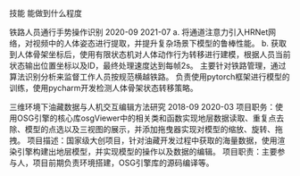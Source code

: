 技能 
能做到什么程度

铁路人员通行手势操作识别
2020-09        2021-07
a. 将通道注意力引入HRNet网络，对视频中的人体姿态进行提取，并提升复杂场景下模型的鲁棒性能。
b. 获取到人体骨架坐标后，使用有限状态机对人体动作行为转移进行建模，根据人员当前状态输出位置坐标以及ID，最终处理速度达到每帧2s。
主要针对铁路管理，通过算法识别分析来监督工作人员按规范横越铁路。
负责使用pytorch框架进行模型的训练，使用pycharm开发检测人体骨架状态转移策略。

三维环境下油藏数据与人机交互编辑方法研究
2018-09   2020-03
项目职务：使用OSG引擎的核心库osgViewer中的相关类和函数实现地层数据读取、重复点去除、模型的点选以及三视图的展示，并添加拖曳器实现对模型的缩放、旋转、拖拽。
项目描述：国家级大创项目，针对油藏开发过程中获取的海量数据，使用渲染引擎构建出地层模型，并实现模型的操作以及数据的编辑。
项目职责：主要参与人，项目前期负责环境搭建，OSG引擎库的源码编译等。